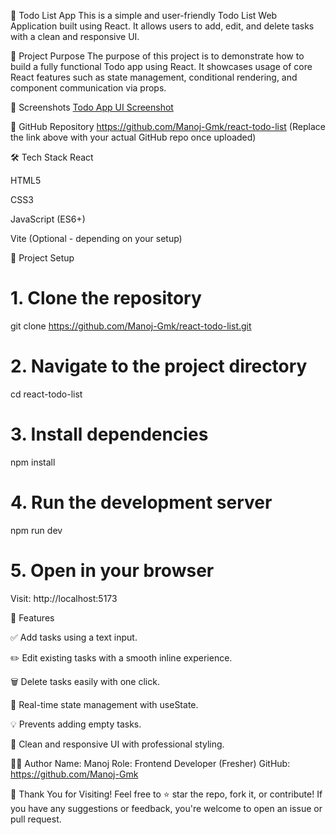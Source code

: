 📝 Todo List App
This is a simple and user-friendly Todo List Web Application built using React. It allows users to add, edit, and delete tasks with a clean and responsive UI.

🚀 Project Purpose
The purpose of this project is to demonstrate how to build a fully functional Todo app using React. It showcases usage of core React features such as state management, conditional rendering, and component communication via props.

📸 Screenshots
[Todo App UI Screenshot](./Screenshot/todo-screenshot.png)


🔗 GitHub Repository
https://github.com/Manoj-Gmk/react-todo-list
(Replace the link above with your actual GitHub repo once uploaded)

🛠️ Tech Stack
React

HTML5

CSS3

JavaScript (ES6+)

Vite (Optional - depending on your setup)

📁 Project Setup

# 1. Clone the repository
git clone https://github.com/Manoj-Gmk/react-todo-list.git

# 2. Navigate to the project directory
cd react-todo-list

# 3. Install dependencies
npm install

# 4. Run the development server
npm run dev

# 5. Open in your browser
Visit: http://localhost:5173

🧠 Features

✅ Add tasks using a text input.

✏️ Edit existing tasks with a smooth inline experience.

🗑️ Delete tasks easily with one click.

📝 Real-time state management with useState.

💡 Prevents adding empty tasks.

🎨 Clean and responsive UI with professional styling.


🙋‍♂️ Author
Name: Manoj
Role: Frontend Developer (Fresher)
GitHub: https://github.com/Manoj-Gmk

🌟 Thank You for Visiting!
Feel free to ⭐ star the repo, fork it, or contribute! If you have any suggestions or feedback, you're welcome to open an issue or pull request.
